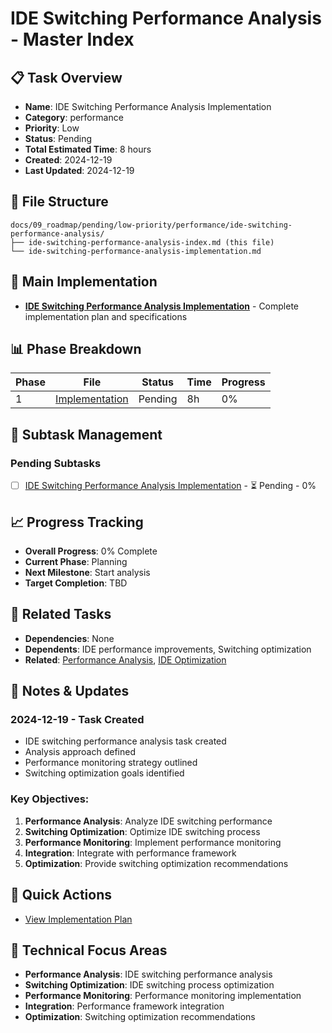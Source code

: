# IDE Switching Performance Analysis - Master Index

## 📋 Task Overview
- **Name**: IDE Switching Performance Analysis Implementation
- **Category**: performance
- **Priority**: Low
- **Status**: Pending
- **Total Estimated Time**: 8 hours
- **Created**: 2024-12-19
- **Last Updated**: 2024-12-19

## 📁 File Structure
```
docs/09_roadmap/pending/low-priority/performance/ide-switching-performance-analysis/
├── ide-switching-performance-analysis-index.md (this file)
└── ide-switching-performance-analysis-implementation.md
```

## 🎯 Main Implementation
- **[IDE Switching Performance Analysis Implementation](./ide-switching-performance-analysis-implementation.md)** - Complete implementation plan and specifications

## 📊 Phase Breakdown
| Phase | File | Status | Time | Progress |
|-------|------|--------|------|----------|
| 1 | [Implementation](./ide-switching-performance-analysis-implementation.md) | Pending | 8h | 0% |

## 🔄 Subtask Management
### Pending Subtasks
- [ ] [IDE Switching Performance Analysis Implementation](./ide-switching-performance-analysis-implementation.md) - ⏳ Pending - 0%

## 📈 Progress Tracking
- **Overall Progress**: 0% Complete
- **Current Phase**: Planning
- **Next Milestone**: Start analysis
- **Target Completion**: TBD

## 🔗 Related Tasks
- **Dependencies**: None
- **Dependents**: IDE performance improvements, Switching optimization
- **Related**: [Performance Analysis](../performance-analysis/), [IDE Optimization](../ide-optimization/)

## 📝 Notes & Updates
### 2024-12-19 - Task Created
- IDE switching performance analysis task created
- Analysis approach defined
- Performance monitoring strategy outlined
- Switching optimization goals identified

### Key Objectives:
1. **Performance Analysis**: Analyze IDE switching performance
2. **Switching Optimization**: Optimize IDE switching process
3. **Performance Monitoring**: Implement performance monitoring
4. **Integration**: Integrate with performance framework
5. **Optimization**: Provide switching optimization recommendations

## 🚀 Quick Actions
- [View Implementation Plan](./ide-switching-performance-analysis-implementation.md)

## 🎯 Technical Focus Areas
- **Performance Analysis**: IDE switching performance analysis
- **Switching Optimization**: IDE switching process optimization
- **Performance Monitoring**: Performance monitoring implementation
- **Integration**: Performance framework integration
- **Optimization**: Switching optimization recommendations

